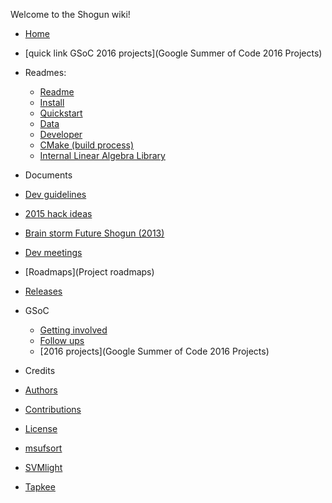 Welcome to the Shogun wiki!

* [Home](Home)
* [quick link GSoC 2016 projects](Google Summer of Code 2016 Projects)

* Readmes:
  * [Readme](https://github.com/shogun-toolbox/shogun/blob/develop/README.md)
  * [Install](INSTALL)
  * [Quickstart](QUICKSTART)
  * [Data](README_data)
  * [Developer](README_developer)
  * [CMake (build process)](README_cmake)
  * [Internal Linear Algebra Library](README_linalg)

* Documents
 * [Dev guidelines](Shogun-development-guidelines)
 * [2015 hack ideas](Roadmap-Shogun-2015-hack)
 * [Brain storm Future Shogun (2013)](Future-of-Shogun-Brainstorming)
 * [Dev meetings](Shogun-developer-meetings)
 * [Roadmaps](Project roadmaps)
 * [Releases](Releases_TODO)

* GSoC
  * [Getting involved](Getting-involved)
  * [Follow ups](GSoC-follow-up-blog-posts)
  * [2016 projects](Google Summer of Code 2016 Projects)

* Credits
 * [Authors](AUTHORS)
 * [Contributions](CONTRIBUTIONS)
 * [License](LICENSE)
  * [msufsort](LICENSE_msufsort)
  * [SVMlight](LICENSE_SVMlight)
  * [Tapkee](LICENSE_tapkee)